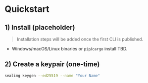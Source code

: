 # Quickstart

## 1) Install (placeholder)
> Installation steps will be added once the first CLI is published.
- Windows/macOS/Linux binaries or `pip`/`cargo` install TBD.

## 2) Create a keypair (one-time)
```bash
sealimg keygen --ed25519 --name "Your Name"
